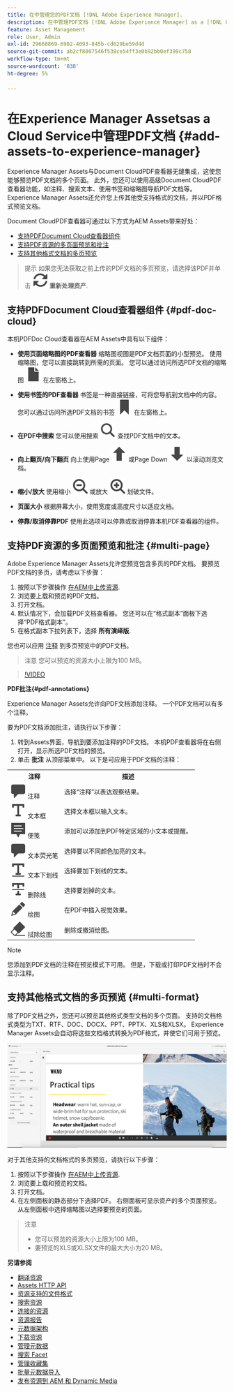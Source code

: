```yaml
---
title: 在中管理您的PDF文档 [!DNL Adobe Experience Manager].
description: 在中管理PDF文档 [!DNL Adobe Experience Manager] as a [!DNL Cloud Service].
feature: Asset Management
role: User, Admin
exl-id: 29660869-6902-4093-845b-cd629be59d4d
source-git-commit: ab2cf8007546f538ce54ff3e0b92bb0ef399c758
workflow-type: tm+mt
source-wordcount: '838'
ht-degree: 5%

---
```


# 在Experience Manager Assetsas a Cloud Service中管理PDF文档 {#add-assets-to-experience-manager}

Experience Manager Assets与Document CloudPDF查看器无缝集成，这使您能够预览PDF文档的多个页面。 此外，您还可以使用高级Document CloudPDF查看器功能，如注释、搜索文本、使用书签和缩略图导航PDF文档等。 Experience Manager Assets还允许您上传其他受支持格式的文档，并以PDF格式预览文档。

Document CloudPDF查看器可通过以下方式为AEM Assets带来好处：
* [支持PDFDocument Cloud查看器组件](#pdf-doc-cloud)
* [支持PDF资源的多页面预览和批注](#multi-page)
* [支持其他格式文档的多页预览](#multi-format)

> 提示
> 如果您无法获取之前上传的PDF文档的多页预览，请选择该PDF并单击 **![重新处理](/help/assets/assets/Reprocess.svg) 重新处理资产**.
>

## 支持PDFDocument Cloud查看器组件 {#pdf-doc-cloud}

本机PDFDoc Cloud查看器在AEM Assets中具有以下组件：

* **使用页面缩略图的PDF查看器** 缩略图视图是PDF文档页面的小型预览。 使用缩略图，您可以直接跳转到所需的页面。 您可以通过访问所选PDF文档的缩略图 ![缩略图](/help/assets/assets/thumbnail.svg) 在左窗格上。

* **使用书签的PDF查看器** 书签是一种直接链接，可将您导航到文档中的内容。 您可以通过访问所选PDF文档的书签 ![书签](/help/assets/assets/bookmark.svg) 在左窗格上。

* **在PDF中搜索** 您可以使用搜索 ![搜索](/help/assets/assets/Search.svg) 查找PDF文档中的文本。

* **向上翻页/向下翻页** 向上使用Page ![向上翻页](/help/assets/assets/ArrowUp.svg) 或Page Down ![向下翻页](/help/assets/assets/ArrowDown.svg) 以滚动浏览文档。

* **缩小/放大** 使用缩小 ![缩小](/help/assets/assets/ZoomOut.svg) 或放大 ![放大](/help/assets/assets/ZoomIn.svg) 划破文件。

* **页面大小** 根据屏幕大小，使用宽度或高度尺寸以适应文档。

* **停靠/取消停靠PDF** 使用此选项可以停靠或取消停靠本机PDF查看器的组件。

## 支持PDF资源的多页面预览和批注 {#multi-page}

Adobe Experience Manager Assets允许您预览包含多页的PDF文档。 要预览PDF文档的多页，请考虑以下步骤：

1. 按照以下步骤操作 [在AEM中上传资源](https://experienceleague.adobe.com/docs/experience-manager-cloud-service/content/assets/manage/add-assets.html?lang=en).
1. 浏览要上载和预览的PDF文档。
1. 打开文档。
1. 默认情况下，会加载PDF文档查看器。 您还可以在“格式副本”面板下选择“PDF格式副本”。
1. 在格式副本下拉列表下，选择 **所有演绎版**.

您也可以应用 [注释](#pdf-annotations) 到多页预览中的PDF文档。

> 注意
> 您可以预览的资源大小上限为100 MB。
>

>[!VIDEO](https://video.tv.adobe.com/v/3409355)

<!--
![Multi-page Preview](/help/assets/assets/multi-page.png)
-->

**PDF批注{#pdf-annotations}**

Experience Manager Assets允许向PDF文档添加注释。 一个PDF文档可以有多个注释。

要为PDF文档添加批注，请执行以下步骤：
1. 转到Assets界面，导航到要添加注释的PDF文档。 本机PDF查看器将在右侧打开，显示所选PDF文档的预览。
1. 单击 **批注** 从顶部菜单中。
以下是可应用于PDF文档的注释：

<table>
        <tr>
             <th> 注释 </th>
            <th> 描述 </th>
        </tr>
        <tr>
           <td> <img src="/help/assets/assets/Comment.svg"> 注释 </td>
            <td> 选择“注释”以表达观察结果。 </td>
        </tr>
        <tr>
            <td> <img src="/help/assets/assets/Text.svg"> 文本框 </td>
            <td> 选择文本框以输入文本。 </td>
        </tr>
        <tr>
            <td> <img src="/help/assets/assets/Note.svg"> 便笺 </td>
            <td> 添加可以添加到PDF特定区域的小文本或提醒。 </td>
        </tr>
        <tr>
            <td> <img src="/help/assets/assets/Comment.svg"> 文本荧光笔 </td>
            <td> 选择要以不同颜色加亮的文本。 </td>
        </tr>
        <tr>
            <td> <img src="/help/assets/assets/TextUnderline.svg"> 文本下划线 </td>
            <td> 选择要加下划线的文本。 </td>
        </tr>
        <tr>
            <td> <img src="/help/assets/assets/TextStrikethrough.svg"> 删除线 </td>
            <td> 选择要划掉的文本。 </td>
        </tr>
        <tr>
            <td> <img src="/help/assets/assets/Draw.svg"> 绘图 </td>
            <td> 在PDF中插入视觉效果。 </td>
        </tr>
        <tr>
            <td> <img src="/help/assets/assets/Erase.svg"> 拭除绘图 </td>
             <td> 删除或撤消绘图。 </td>
        </tr>
    </table>

>[!NOTE]
>
>您添加到PDF文档的注释在预览模式下可用。 但是，下载或打印PDF文档时不会显示注释。

## 支持其他格式文档的多页预览 {#multi-format}

除了PDF文档之外，您还可以预览其他格式类型文档的多个页面。 支持的文档格式类型为TXT、RTF、DOC、DOCX、PPT、PPTX、XLS和XLSX。 Experience Manager Assets会自动将这些文档格式转换为PDF格式，并使它们可用于预览。

![其他格式的文档的多页预览](/help/assets/assets/multi-page-other-formats.png)

对于其他支持的文档格式的多页预览，请执行以下步骤：
1. 按照以下步骤操作 [在AEM中上传资源](https://experienceleague.adobe.com/docs/experience-manager-cloud-service/content/assets/manage/add-assets.html?lang=en).
1. 浏览要上载和预览的文档。
1. 打开文档。
1. 在左侧面板的静态部分下选择PDF。 右侧面板可显示资产的多个页面预览。 从左侧面板中选择缩略图以选择要预览的页面。

> 注意
> * 您可以预览的资源大小上限为100 MB。
> * 要预览的XLS或XLSX文件的最大大小为20 MB。
>

**另请参阅**

* [翻译资源](translate-assets.md)
* [Assets HTTP API](mac-api-assets.md)
* [资源支持的文件格式](file-format-support.md)
* [搜索资源](search-assets.md)
* [连接的资源](use-assets-across-connected-assets-instances.md)
* [资源报告](asset-reports.md)
* [元数据架构](metadata-schemas.md)
* [下载资源](download-assets-from-aem.md)
* [管理元数据](manage-metadata.md)
* [搜索 Facet](search-facets.md)
* [管理收藏集](manage-collections.md)
* [批量元数据导入](metadata-import-export.md)
* [发布资源到 AEM 和 Dynamic Media](/help/assets/publish-assets-to-aem-and-dm.md)

